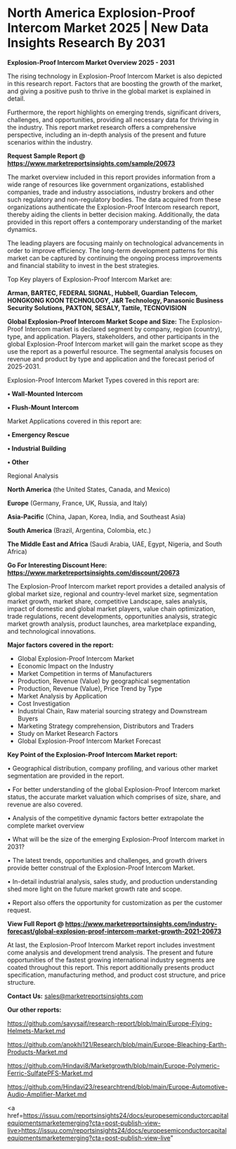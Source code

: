 # North America Explosion-Proof Intercom Market 2025 | New Data Insights Research By 2031

<Strong> Explosion-Proof Intercom Market Overview 2025 - 2031</strong>

The rising technology in Explosion-Proof Intercom Market is also depicted in this research report. Factors that are boosting the growth of the market, and giving a positive push to thrive in the global market is explained in detail.

Furthermore, the report highlights on emerging trends, significant drivers, challenges, and opportunities, providing all necessary data for thriving in the industry. This report market research offers a comprehensive perspective, including an in-depth analysis of the present and future scenarios within the industry.

<strong>Request Sample Report @ <a href=https://www.marketreportsinsights.com/sample/20673>https://www.marketreportsinsights.com/sample/20673</a></strong>

The market overview included in this report provides information from a wide range of resources like government organizations, established companies, trade and industry associations, industry brokers and other such regulatory and non-regulatory bodies. The data acquired from these organizations authenticate the Explosion-Proof Intercom research report, thereby aiding the clients in better decision making. Additionally, the data provided in this report offers a contemporary understanding of the market dynamics.

The leading players are focusing mainly on technological advancements in order to improve efficiency. The long-term development patterns for this market can be captured by continuing the ongoing process improvements and financial stability to invest in the best strategies.

Top Key players of Explosion-Proof Intercom Market are:

<strong>Arman, BARTEC, FEDERAL SIGNAL, Hubbell, Guardian Telecom, HONGKONG KOON TECHNOLOGY, J&R Technology, Panasonic Business Security Solutions, PAXTON, SESALY, Tattile, TECNOVISION</strong>

<strong><b>Global Explosion-Proof Intercom Market Scope and Size:</b></strong>
The Explosion-Proof Intercom market is declared segment by company, region (country), type, and application. Players, stakeholders, and other participants in the global Explosion-Proof Intercom market will gain the market scope as they use the report as a powerful resource. The segmental analysis focuses on revenue and product by type and application and the forecast period of 2025-2031.

Explosion-Proof Intercom Market Types covered in this report are:

<strong>• Wall-Mounted Intercom

• Flush-Mount Intercom</strong>

Market Applications covered in this report are:

<strong>• Emergency Rescue

• Industrial Building

• Other</strong> 

Regional Analysis

<strong>North America</strong> (the United States, Canada, and Mexico)

<strong>Europe</strong> (Germany, France, UK, Russia, and Italy)

<strong>Asia-Pacific</strong> (China, Japan, Korea, India, and Southeast Asia)

<strong>South America</strong> (Brazil, Argentina, Colombia, etc.)

<strong>The Middle East and Africa</strong> (Saudi Arabia, UAE, Egypt, Nigeria, and South Africa)

<strong>Go For Interesting Discount Here: <a href=https://www.marketreportsinsights.com/discount/20673>https://www.marketreportsinsights.com/discount/20673</a></strong>

The Explosion-Proof Intercom market report provides a detailed analysis of global market size, regional and country-level market size, segmentation market growth, market share, competitive Landscape, sales analysis, impact of domestic and global market players, value chain optimization, trade regulations, recent developments, opportunities analysis, strategic market growth analysis, product launches, area marketplace expanding, and technological innovations.

<strong><b>Major factors covered in the report:</b></strong>
<ul>
  <li>Global Explosion-Proof Intercom Market </li>
  <li>Economic Impact on the Industry</li>
  <li>Market Competition in terms of Manufacturers</li>
  <li>Production, Revenue (Value) by geographical segmentation</li>
  <li>Production, Revenue (Value), Price Trend by Type</li>
  <li>Market Analysis by Application</li>
  <li>Cost Investigation</li>
  <li>Industrial Chain, Raw material sourcing strategy and Downstream Buyers</li>
  <li>Marketing Strategy comprehension, Distributors and Traders</li>
  <li>Study on Market Research Factors</li>
  <li>Global Explosion-Proof Intercom Market Forecast</li>
</ul>

<strong><b>Key Point of the Explosion-Proof Intercom Market report:</b></strong>

• Geographical distribution, company profiling, and various other market segmentation are provided in the report.

• For better understanding of the global Explosion-Proof Intercom market status, the accurate market valuation which comprises of size, share, and revenue are also covered.

• Analysis of the competitive dynamic factors better extrapolate the complete market overview

• What will be the size of the emerging Explosion-Proof Intercom market in 2031?

• The latest trends, opportunities and challenges, and growth drivers provide better construal of the Explosion-Proof Intercom Market.

• In-detail industrial analysis, sales study, and production understanding shed more light on the future market growth rate and scope.

• Report also offers the opportunity for customization as per the customer request.

<strong><b>View Full Report @ <a href=https://www.marketreportsinsights.com/industry-forecast/global-explosion-proof-intercom-market-growth-2021-20673>https://www.marketreportsinsights.com/industry-forecast/global-explosion-proof-intercom-market-growth-2021-20673</a></b></strong>


At last, the Explosion-Proof Intercom Market report includes investment come analysis and development trend analysis. The present and future opportunities of the fastest growing international industry segments are coated throughout this report. This report additionally presents product specification, manufacturing method, and product cost structure, and price structure.

<strong>Contact Us:</strong>
sales@marketreportsinsights.com

<strong>Our other reports:</strong>

<a href=https://github.com/sayysaif/research-report/blob/main/Europe-Flying-Helmets-Market.md>https://github.com/sayysaif/research-report/blob/main/Europe-Flying-Helmets-Market.md</a>

<a href=https://github.com/anokhi121/Research/blob/main/Europe-Bleaching-Earth-Products-Market.md>https://github.com/anokhi121/Research/blob/main/Europe-Bleaching-Earth-Products-Market.md</a>

<a href=https://github.com/Hindavi8/Marketgrowth/blob/main/Europe-Polymeric-Ferric-SulfatePFS-Market.md>https://github.com/Hindavi8/Marketgrowth/blob/main/Europe-Polymeric-Ferric-SulfatePFS-Market.md</a>

<a href=https://github.com/Hindavi23/researchtrend/blob/main/Europe-Automotive-Audio-Amplifier-Market.md>https://github.com/Hindavi23/researchtrend/blob/main/Europe-Automotive-Audio-Amplifier-Market.md</a>

<a href=https://issuu.com/reportsinsights24/docs/europesemiconductorcapitalequipmentsmarketemerging?cta=post-publish-view-live>https://issuu.com/reportsinsights24/docs/europesemiconductorcapitalequipmentsmarketemerging?cta=post-publish-view-live</a>"
